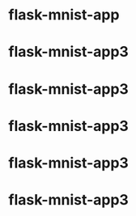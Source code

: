 # flask-mnist-app
# flask-mnist-app3
# flask-mnist-app3
# flask-mnist-app3
# flask-mnist-app3
# flask-mnist-app3
